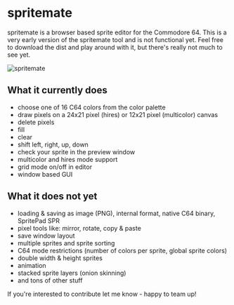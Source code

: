 # spritemate
spritemate is a browser based sprite editor for the Commodore 64. This is a very early version of the spritemate tool and is not functional yet. Feel free to download the dist and play around with it, but there's really not much to see yet.

![spritemate](https://user-images.githubusercontent.com/434355/29740898-0212147a-8a62-11e7-879f-f938bd009718.png)

## What it currently does

* choose one of 16 C64 colors from the color palette
* draw pixels on a 24x21 pixel (hires) or 12x21 pixel (multicolor) canvas
* delete pixels
* fill
* clear
* shift left, right, up, down
* check your sprite in the preview window
* multicolor and hires mode support
* grid mode on/off in editor
* window based GUI

## What it does not yet

* loading & saving as image (PNG), internal format, native C64 binary, SpritePad SPR
* pixel tools like: mirror, rotate, copy & paste
* save window layout
* multiple sprites and sprite sorting
* C64 mode restrictions (number of colors per sprite, global sprite colors)
* double width & height sprites
* animation
* stacked sprite layers (onion skinning)
* and tons of other stuff

If you're interested to contribute let me know - happy to team up!
